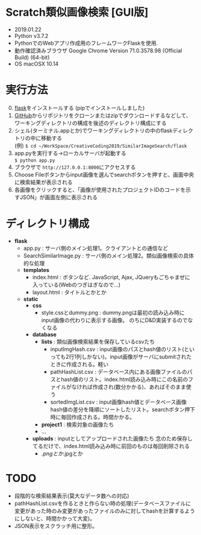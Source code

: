 # Scratch類似画像検索 [GUI版]
- 2019.01.22
- Python v3.7.2
- PythonでのWebアプリ作成用のフレームワークFlaskを使用.
- 動作確認済みブラウザ Google Chrome Version 71.0.3578.98 (Official Build) (64-bit)
- OS macOSX 10.14

# 実行方法
0. [flask](https://pypi.org/project/Flask/1.0.2/)をインストールする (pipでインストールしました)
1. [GitHub](https://github.com/CreativeCoding2019/CreativeCoding2019)からリポジトリをクローンまたはzipでダウンロードするなどして、ワーキングディレクトリの構成を後述のディレクトリ構成にする
2. シェル(ターミナル.appとか)でワーキングディレクトリの中のflaskディレクトリの中に移動する</br>
(例) `$ cd ~/WorkSpace/CreativeCoding2019/SimilarImageSearch/flask `
3. app.pyを実行する→ローカルサーバが起動する</br>
   `$ python app.py`
4. ブラウザで `http://127.0.0.1:8000`にアクセスする
5. Choose Fileボタンからinput画像を選んでsearchボタンを押すと、画面中央に検索結果が表示される
6. 各画像をクリックすると、「画像が使用されたプロジェクトIDのコードを示すJSON」が画面左側に表示される

# ディレクトリ構成
- **flask**
	- app.py                       : サーバ側のメイン処理1。クライアントとの通信など
	- SearchSimilarImage.py        : サーバ側のメイン処理2。類似画像検索の具体的な処理
	- **templates**
		- index.html               : ボタンなど. JavaScript, Ajax, JQueryもごちゃまぜに入っている(Webのつぎはぎなので...)
		- layout.html              : タイトルとか<head>とか
	- **static**
		- **css**
			- style.cssとdummy.png  : dummy.pngは最初の読み込み時にinput画像の代わりに表示する画像。 のちにD&D実装するのでなくなる
		- **database**
			- **lists**                : 類似画像検索結果を保存しているcsvたち
				- inputImgHash.csv : input画像のパスとhash値のリスト(といっても2行1列しかない)。input画像がサーバにsubmitされたときに作成される。軽い
				- pathHashList.csv : データベース内にある画像ファイルのパスとhash値のリスト。index.html読み込み時にこの名前のファイルがなければ作成され(数分かかる)、あればそのまま使う
				- sortedImgList.csv : input画像hash値とデータベース画像hash値の差分を降順にソートしたリスト。searchボタン押下時に毎回作成される。時間かかる。
			- **project1**             : 検索対象の画像たち
			- ...
		- **uploads**                  : inputとしてアップロードされた画像たち 念のため保存してるだけで、index.html読み込み時に前回のものは毎回削除される
			- *.pngとか*.jpgとか
# TODO
- 段階的な検索結果表示(莫大なデータ数への対応)
- pathHashList.csvを作るときと作らない時の処理(データベースファイルに変更があった時のみ変更があったファイルのみに対してhashを計算するようにしないと、時間かかって大変)。
- JSON表示をスクラッチ用に整形。

